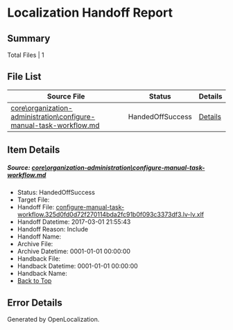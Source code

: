 # <a name='report-top'></a> Localization Handoff Report

## Summary
 Total Files | 1

## File List
 Source File | Status | Details 
 ----------- | ------ | ------- 
 [core\organization-administration\configure-manual-task-workflow.md](https://github.com/OpenLocalizationTestOrg/AX-Docs-Sandbox/blob/34bfe7f0c574252cd7f5e8972976048ffb44261c/core/organization-administration/configure-manual-task-workflow.md) | HandedOffSuccess | [Details](#1f78090495be132455846b679f00d4f71be2d49a109)

## Item Details
##### <a name='1f78090495be132455846b679f00d4f71be2d49a109'></a> Source: [core\organization-administration\configure-manual-task-workflow.md](https://github.com/OpenLocalizationTestOrg/AX-Docs-Sandbox/blob/34bfe7f0c574252cd7f5e8972976048ffb44261c/core/organization-administration/configure-manual-task-workflow.md)
* Status: HandedOffSuccess
* Target File: 
* Handoff File: [configure-manual-task-workflow.325d0fd0d72f270114bda2fc91b0f093c3373df3.lv-lv.xlf](https://github.com/OpenLocalizationTestOrg/AX-Docs-Sandbox.handoff/blob/a2b0ab38e28f77aa026e2d14504936e3da1a5f8c/ol-handoff/OpenLocalizationTestOrg/AX-Docs-Sandbox.lv-lv/master/basic/configure-manual-task-workflow.325d0fd0d72f270114bda2fc91b0f093c3373df3.lv-lv.xlf)
* Handoff Datetime: 2017-03-01 21:55:43
* Handoff Reason: Include
* Handoff Name: 
* Archive File: 
* Archive Datetime: 0001-01-01 00:00:00
* Handback File: 
* Handback Datetime: 0001-01-01 00:00:00
* Handback Name: 
* [Back to Top](#report-top)


## Error Details

Generated by OpenLocalization.
